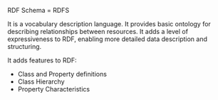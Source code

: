 RDF Schema = RDFS

It is a vocabulary description language. It provides basic ontology for describing relationships between resources. It adds a level of expressiveness to RDF, enabling more detailed data description and structuring.

It adds features to RDF:
- Class and Property definitions
- Class Hierarchy
- Property Characteristics
